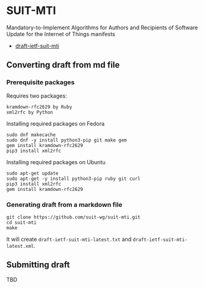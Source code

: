 # SUIT-MTI
Mandatory-to-Implement Algorithms for Authors and Recipients of Software Update for the Internet of Things manifests

* [draft-ietf-suit-mti](./draft-ietf-suit-mti.md)

## Converting draft from md file

### Prerequisite packages

Requires two packages:
```
kramdown-rfc2629 by Ruby
xml2rfc by Python
```

Installing required packages on Fedora
```
sudo dnf makecache
sudo dnf -y install python3-pip git make gem
gem install kramdown-rfc2629
pip3 install xml2rfc
```

Installing required packages on Ubuntu
```
sudo apt-get update
sudo apt-get -y install python3-pip ruby git curl
pip3 install xml2rfc
gem install kramdown-rfc2629
```

### Generating draft from a markdown file

```
git clone https://github.com/suit-wg/suit-mti.git
cd suit-mti
make
```

It will create `draft-ietf-suit-mti-latest.txt` and
`draft-ietf-suit-mti-latest.xml`.

## Submitting draft

TBD
